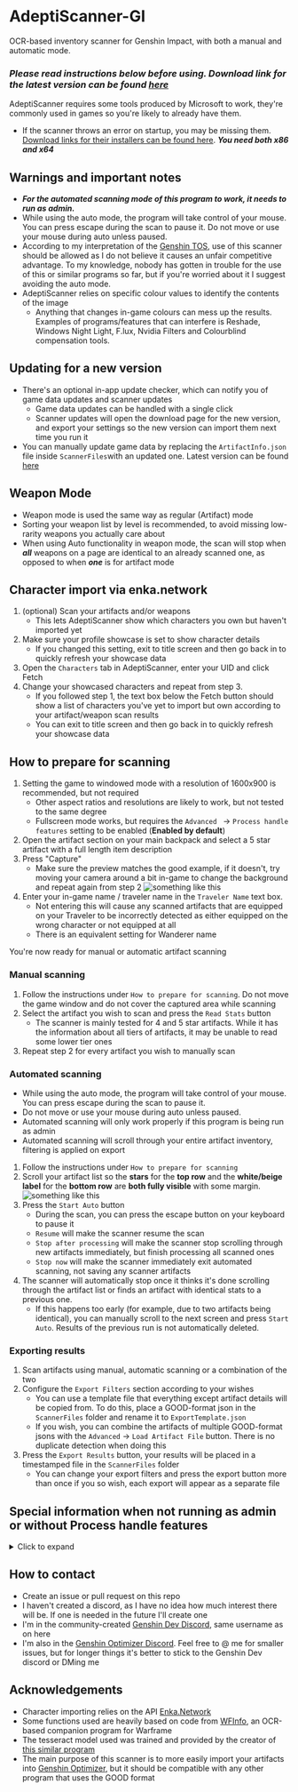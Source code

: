 # AdeptiScanner-GI
OCR-based inventory scanner for Genshin Impact, with both a manual and automatic mode.

### _Please read instructions below before using. Download link for the latest version can be found [here](https://github.com/D1firehail/AdeptiScanner-GI/releases)_

AdeptiScanner requires some tools produced by Microsoft to work, they're commonly used in games so you're likely to already have them.
 - If the scanner throws an error on startup, you may be missing them. [Download links for their installers can be found here](https://docs.microsoft.com/en-us/cpp/windows/latest-supported-vc-redist?view=msvc-170#visual-studio-2015-2017-2019-and-2022). ***You need both x86 and x64***

## Warnings and important notes
- ***For the automated scanning mode of this program to work, it needs to run as admin.***
- While using the auto mode, the program will take control of your mouse. You can press escape during the scan to pause it. Do not move or use your mouse during auto unless paused.
- According to my interpretation of the [Genshin TOS](https://genshin.mihoyo.com/en/company/terms), use of this scanner should be allowed as I do not believe it causes an unfair competitive advantage. To my knowledge, nobody has gotten in trouble for the use of this or similar programs so far, but if you're worried about it I suggest avoiding the auto mode.
- AdeptiScanner relies on specific colour values to identify the contents of the image
    - Anything that changes in-game colours can mess up the results. Examples of programs/features that can interfere is Reshade, Windows Night Light, F.lux, Nvidia Filters and Colourblind compensation tools.

## Updating for a new version
- There's an optional in-app update checker, which can notify you of game data updates and scanner updates
  - Game data updates can be handled with a single click
  - Scanner updates will open the download page for the new version, and export your settings so the new version can import them next time you run it
- You can manually update game data by replacing the `ArtifactInfo.json` file inside `ScannerFiles`with an updated one. Latest version can be found [here](https://raw.githubusercontent.com/D1firehail/AdeptiScanner-GI/master/AdeptiScanner%20GI/ScannerFiles/ArtifactInfo.json)

## Weapon Mode
- Weapon mode is used the same way as regular (Artifact) mode
- Sorting your weapon list by level is recommended, to avoid missing low-rarity weapons you actually care about
- When using Auto functionality in weapon mode, the scan will stop when ***all*** weapons on a page are identical to an already scanned one, as opposed to when ***one*** is for artifact mode

## Character import via enka.network
1. (optional) Scan your artifacts and/or weapons
   - This lets AdeptiScanner show which characters you own but haven't imported yet
2. Make sure your profile showcase is set to show character details
   - If you changed this setting, exit to title screen and then go back in to quickly refresh your showcase data
3. Open the `Characters` tab in AdeptiScanner, enter your UID and click Fetch
4. Change your showcased characters and repeat from step 3.
   - If you followed step 1, the text box below the Fetch button should show a list of characters you've yet to import but own according to your artifact/weapon scan results
   - You can exit to title screen and then go back in to quickly refresh your showcase data


## How to prepare for scanning
1. Setting the game to windowed mode with a resolution of 1600x900 is recommended, but not required
   - Other aspect ratios and resolutions are likely to work, but not tested to the same degree
   - Fullscreen mode works, but requires the `Advanced ` -> `Process handle features` setting to be enabled (**Enabled by default**)
2. Open the artifact section on your main backpack and select a 5 star artifact with a full length item description
3. Press "Capture"
    - Make sure the preview matches the good example, if it doesn't, try moving your camera around a bit in-game to change the background and repeat again from step 2 ![something like this](https://github.com/D1firehail/AdeptiScanner-GI/blob/master/Capture-example.png?raw=true)
5. Enter your in-game name / traveler name in the `Traveler Name` text box.
    - Not entering this will cause any scanned artifacts that are equipped on your Traveler to be incorrectly detected as either equipped on the wrong character or not equipped at all
    - There is an equivalent setting for Wanderer name

You're now ready for manual or automatic artifact scanning

### Manual scanning
1. Follow the instructions under `How to prepare for scanning`. Do not move the game window and do not cover the captured area while scanning
2. Select the artifact you wish to scan and press the `Read Stats` button
    - The scanner is mainly tested for 4 and 5 star artifacts. While it has the information about all tiers of artifacts, it may be unable to read some lower tier ones
3. Repeat step 2 for every artifact you wish to manually scan

### Automated scanning
- While using the auto mode, the program will take control of your mouse. You can press escape during the scan to pause it.
- Do not move or use your mouse during auto unless paused.
- Automated scanning will only work properly if this program is being run as admin
- Automated scanning will scroll through your entire artifact inventory, filtering is applied on export
1. Follow the instructions under `How to prepare for scanning`
2. Scroll your artifact list so the **stars** for the **top row** and the **white/beige label** for the **bottom row** are **both fully visible** with some margin. ![something like this](https://github.com/D1firehail/AdeptiScanner-GI/blob/master/scroll-example.png?raw=true)
3. Press the `Start Auto` button
    - During the scan, you can press the escape button on your keyboard to pause it
    - `Resume` will make the scanner resume the scan
    - `Stop after processing` will make the scanner stop scrolling through new artifacts immediately, but finish processing all scanned ones
    - `Stop now` will make the scanner immediately exit automated scanning, not saving any scanner artifacts
4. The scanner will automatically stop once it thinks it's done scrolling through the artifact list or finds an artifact with identical stats to a previous one.
   - If this happens too early (for example, due to two artifacts being identical), you can manually scroll to the next screen and press `Start Auto`. Results of the previous run is not automatically deleted.

### Exporting results
1. Scan artifacts using manual, automatic scanning or a combination of the two
2. Configure the `Export Filters` section according to your wishes
    - You can use a template file that everything except artifact details will be copied from. To do this, place a GOOD-format json in the `ScannerFiles` folder and rename it to `ExportTemplate.json`    
    - If you wish, you can combine the artifacts of multiple GOOD-format jsons with the `Advanced` -> `Load Artifact File` button. There is no duplicate detection when doing this
3. Press the `Export Results` button, your results will be placed in a timestamped file in the `ScannerFiles` folder
    - You can change your export filters and press the export button more than once if you so wish, each export will appear as a separate file

## Special information when not running as admin or without Process handle features
<details>
  <summary> Click to expand</summary>
  
### Under these conditions, the following extra requirements apply
- Fullscreen-mode genshin is not supported
- The capture process cannot automatically switch focus to the game, as such the game window must not be covered during the capture process or any other feature that scans the game window
- To capture the game, it must be on your primary monitor, cover the middle of said screen , and have a visible white window header (can be "faked" using notepad or similar)
- Example image of meeting these conditions on a 1080p monitor 
![Example window position for 1080p monitor](https://github.com/D1firehail/AdeptiScanner-GI/blob/master/1080p-example.png?raw=true)

</details>

## How to contact
- Create an issue or pull request on this repo
- I haven't created a discord, as I have no idea how much interest there will be. If one is needed in the future I'll create one
- I'm in the community-created [Genshin Dev Discord](https://discord.gg/CnmeBYSHaC), same username as on here
- I'm also in the [Genshin Optimizer Discord](https://discord.com/invite/CXUbQXyfUs). Feel free to @ me for smaller issues, but for longer things it's better to stick to the Genshin Dev discord or DMing me

## Acknowledgements
- Character importing relies on the API [Enka.Network](https://enka.network/)
- Some functions used are heavily based on code from [WFInfo](https://github.com/WFCD/WFinfo), an OCR-based companion program for Warframe
- The tesseract model used was trained and provided by the creator of [this similar program](https://github.com/Andrewthe13th/Genshin_Scanner)
- The main purpose of this scanner is to more easily import your artifacts into [Genshin Optimizer](https://frzyc.github.io/genshin-optimizer/), but it should be compatible with any other program that uses the GOOD format
